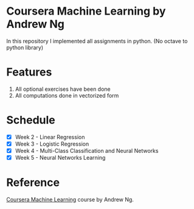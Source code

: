# Coursera Machine Learning by Andrew Ng
In this repository I implemented all assignments in python. (No octave to python library)

# Features
1. All optional exercises have been done
2. All computations done in vectorized form

# Schedule
- [x] Week 2 - Linear Regression<br>
- [x] Week 3 - Logistic Regression<br>
- [x] Week 4 - Multi-Class Classification and Neural Networks<br>
- [x] Week 5 - Neural Networks Learning

# Reference
<a href='https://www.coursera.org/learn/machine-learning'>Coursera Machine Learning</a> course by Andrew Ng.
